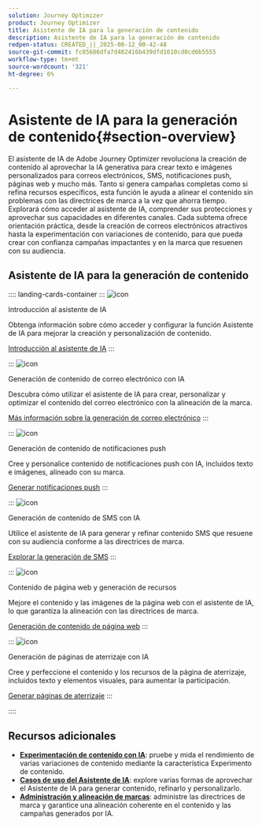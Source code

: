 ```yaml
---
solution: Journey Optimizer
product: Journey Optimizer
title: Asistente de IA para la generación de contenido
description: Asistente de IA para la generación de contenido
redpen-status: CREATED_||_2025-08-12_00-42-48
source-git-commit: fc85686dfa7d482416b439dfd1610cd0cd6b5555
workflow-type: tm+mt
source-wordcount: '321'
ht-degree: 6%

---
```



# Asistente de IA para la generación de contenido{#section-overview}

El asistente de IA de Adobe Journey Optimizer revoluciona la creación de contenido al aprovechar la IA generativa para crear texto e imágenes personalizados para correos electrónicos, SMS, notificaciones push, páginas web y mucho más. Tanto si genera campañas completas como si refina recursos específicos, esta función le ayuda a alinear el contenido sin problemas con las directrices de marca a la vez que ahorra tiempo. Explorará cómo acceder al asistente de IA, comprender sus protecciones y aprovechar sus capacidades en diferentes canales. Cada subtema ofrece orientación práctica, desde la creación de correos electrónicos atractivos hasta la experimentación con variaciones de contenido, para que pueda crear con confianza campañas impactantes y en la marca que resuenen con su audiencia.

## Asistente de IA para la generación de contenido

:::: landing-cards-container
:::
![icon](https://cdn.experienceleague.adobe.com/icons/circle-play.svg)

Introducción al asistente de IA

Obtenga información sobre cómo acceder y configurar la función Asistente de IA para mejorar la creación y personalización de contenido.

[Introducción al asistente de IA](../using/content-management/gs-generative.md)
:::

:::
![icon](https://cdn.experienceleague.adobe.com/icons/envelope.svg)

Generación de contenido de correo electrónico con IA

Descubra cómo utilizar el asistente de IA para crear, personalizar y optimizar el contenido del correo electrónico con la alineación de la marca.

[Más información sobre la generación de correo electrónico](../using/content-management/generative-email.md)
:::

:::
![icon](https://cdn.experienceleague.adobe.com/icons/bell.svg)

Generación de contenido de notificaciones push

Cree y personalice contenido de notificaciones push con IA, incluidos texto e imágenes, alineado con su marca.

[Generar notificaciones push](../using/content-management/generative-push.md)
:::

:::
![icon](https://cdn.experienceleague.adobe.com/icons/message.svg)

Generación de contenido de SMS con IA

Utilice el asistente de IA para generar y refinar contenido SMS que resuene con su audiencia conforme a las directrices de marca.

[Explorar la generación de SMS](../using/content-management/generative-sms.md)
:::

:::
![icon](https://cdn.experienceleague.adobe.com/icons/globe.svg)

Contenido de página web y generación de recursos

Mejore el contenido y las imágenes de la página web con el asistente de IA, lo que garantiza la alineación con las directrices de marca.

[Generación de contenido de página web](../using/content-management/generative-web.md)
:::

:::
![icon](https://cdn.experienceleague.adobe.com/icons/window-maximize.svg)

Generación de páginas de aterrizaje con IA

Cree y perfeccione el contenido y los recursos de la página de aterrizaje, incluidos texto y elementos visuales, para aumentar la participación.

[Generar páginas de aterrizaje](../using/content-management/generative-lp.md)
:::

::::


## Recursos adicionales

- **[Experimentación de contenido con IA](../using/content-management/generative-experimentation.md)**: pruebe y mida el rendimiento de varias variaciones de contenido mediante la característica Experimento de contenido.
- **[Casos de uso del Asistente de IA](../using/content-management/generative-uc.md)**: explore varias formas de aprovechar el Asistente de IA para generar contenido, refinarlo y personalizarlo.
- **[Administración y alineación de marcas](brands-landing-page.md)**: administre las directrices de marca y garantice una alineación coherente en el contenido y las campañas generados por IA.
